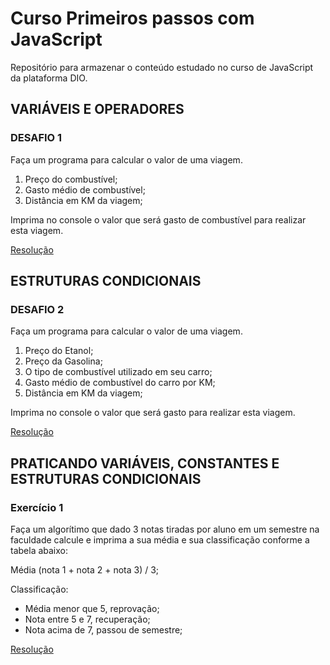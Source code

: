 # Curso Primeiros passos com JavaScript

Repositório para armazenar o conteúdo estudado no curso de JavaScript da plataforma DIO.

## VARIÁVEIS E OPERADORES

### DESAFIO 1

Faça um programa para calcular o valor de uma viagem.

1. Preço do combustível;
2. Gasto médio de combustível;
3. Distância em KM da viagem;

Imprima no console o valor que será gasto de combustível para realizar esta viagem.

[Resolução](/01-variaveis-e-operadores/desafio.md)

## ESTRUTURAS CONDICIONAIS

### DESAFIO 2

Faça um programa para calcular o valor de uma viagem.

1. Preço do Etanol;
2. Preço da Gasolina;
3. O tipo de combustível utilizado em seu carro;
4. Gasto médio de combustível do carro por KM;
5. Distância em KM da viagem;

Imprima no console o valor que será gasto para realizar esta viagem.

[Resolução](/02-estruturas-condicionais/desafio.md)

## PRATICANDO VARIÁVEIS, CONSTANTES E ESTRUTURAS CONDICIONAIS

### Exercício 1

Faça um algorítimo que dado 3 notas tiradas por aluno em um semestre na faculdade calcule e imprima a sua média e sua classificação conforme a tabela abaixo:

Média (nota 1 + nota 2 + nota 3) / 3;

Classificação:
* Média menor que 5, reprovação;
* Nota entre 5 e 7, recuperação;
* Nota acima de 7, passou de semestre;

[Resolução](/03-exercicios-praticos/ex1.md)